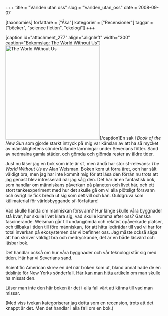 +++
title = "Världen utan oss"
slug = "varlden_utan_oss"
date = 2008-09-07

[taxonomies]
forfattare = ["Åka"]
kategorier = ["Recensioner"]
taggar = ["böcker", "science fiction", "ekologi"]
+++

[caption id="attachment_277" align="alignleft" width="300" caption="Bokomslag: The World Without Us"]<a href="__FIXME__/wp-content/uploads/2008/09/worldwithoutus.jpg"><img  src="__FIXME__/wp-content/uploads/2008/09/worldwithoutus-300x300.jpg" alt="The World Without Us" width="300" height="300" /></a>[/caption]En sak i <em>Book of the New Sun</em> som gjorde starkt intryck på mig var känslan av att ha så mycket av mänsklighetens sönderfallande lämningar under Severians fötter. Sand av nedmalna gamla städer, och gömda och glömda rester av äldre tider.

Just nu läser jag en bok som inte är sf, men ändå har stor sf-relevans: <em>The World Without Us</em> av Alan Weisman. Boken kom ut förra året, och har sålt väldigt bra, men jag har inte kommit mig för att läsa den förrän nu trots att jag genast blev intresserad när jag såg den. Det här är en fantastisk bok, som handlar om människans påverkan på planeten och livet här, och ett stort tankeexperiment med hur det skulle gå om vi alla plötsligt försvann och övrigt liv fick breda ut sig som det vill och kan. Guldgruva som källmaterial för världsbyggande sf-författare!

Vad skulle hända om människan försvann? Hur länge skulle våra byggnader stå kvar, hur skulle livet klara sig, vad skulle komma efter oss?  Ganska fascinerande. Weisman går till undangömda och relativt opåverkade platser, och tillbaka i tiden till före människan, för att hitta ledtrådar till vad vi har för total inverkan på ekosystemen där vi befinner oss. Jag måste också säga att han skriver väldigt bra och medryckande, det är en både läsvärd och läsbar bok.

Det handlar också om hur våra byggnader och vår teknologi står sig med tiden. Här har vi Severians sand.

Scientific American skrev en del när boken kom ut, bland annat hade de en tidslinje för New Yorks sönderfall. <a href="http://www.sciam.com/article.cfm?id=an-earth-without-people">Här kan man hitta artikeln</a> om man skulle ha missat den.

Läser man inte den här boken är det i alla fall värt att känna till vad man missar.

(Med viss tvekan kategoriserar jag detta som en recension, trots att det knappt är det. Men det handlar i alla fall om en bok.)
